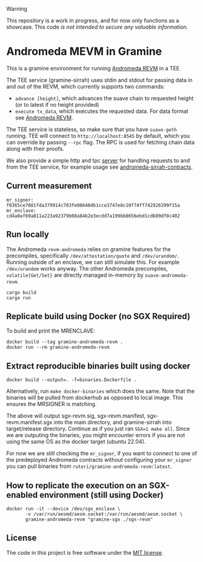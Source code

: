 > [!WARNING]
> This repository is a work in progress, and for now only functions as a showcase. This code *is not intended to secure any valuable information*.

# Andromeda MEVM in Gramine

This is a gramine environment for running [Andromeda REVM](github.com/flashbots/suave-andromeda-revm) in a TEE.

The TEE service (gramine-sirrah) uses stdin and stdout for passing data in and out of the REVM, which currently supports two commands:
* `advance [height]`, which advances the suave chain to requested height (or to latest if no height provided)
* `execute tx_data`, which executes the requested data. For data format see [Andromeda REVM](github.com/flashbots/suave-andromeda-revm).

The TEE service is stateless, so make sure that you have `suave-geth` running. TEE will connect to `http://localhost:8545` by default, which you can override by passing `--rpc` flag. The RPC is used for fetching chain data along with their proofs.

We also provide a simple http and tpc [server](server.py) for handling requests to and from the TEE service, for example usage see [andromeda-sirrah-contracts](github.com/flashbots/andromeda-sirrah-contracts).

## Current measurement

```
mr_signer: f0365ce7081fda379914c703fe08648db1cce3747e8c10f74ff742926399f15a
mr_enclave: cd4a0af69a811a223a92379b08a84b2e3ecdd7a199bb0656ebd1cd689df8c402
```

## Run locally

The Andromeda `revm-andromeda` relies on gramine features for the precompiles, specifically `/dev/attestation/quote` and `/dev/urandom/`.  
Running outside of an enclave, we can still simulate this. For example `/dev/urandom` works anyway. The other Andromeda precompiles, `volatile{Get/Set}` are directly managed in-memory by `suave-andromeda-revm`. 

```shell
cargo build
cargo run
```

## Replicate build using Docker (no SGX Required)
To build and print the MRENCLAVE:
```shell
docker build --tag gramine-andromeda-revm .
docker run --rm gramine-andromeda-revm
```

## Extract reproducible binaries built using docker

```shell
docker build --output=. -f=binaries.Dockerfile .
```
Alternatively, run `make docker-binaries` which does the same. Note that the binaries will be pulled from dockerhub as opposed to local image. This ensures the MRSIGNER is matching.  

The above will output sgx-revm.sig, sgx-revm.manifest, sgx-revm.manifest.sgx into the main directory, and gramine-sirrah into target/release directory. Continue as if you just ran `SGX=1 make all`. Since we are outputing the binaries, you might encounter errors if you are not using the same OS as the docker target (ubuntu 22.04).

For now we are still checking the `mr_signer`, if you want to connect to one of the predeployed Andromeda contracts without configuring your `mr_signer` you can pull binaries from `ruteri/gramine-andromeda-revm:latest`.

## How to replicate the execution on an SGX-enabled environment (still using Docker)

```shell
docker run -it --device /dev/sgx_enclave \
       -v /var/run/aesmd/aesm.socket:/var/run/aesmd/aesm.socket \
       gramine-andromeda-revm "gramine-sgx ./sgx-revm"
```

## License

The code in this project is free software under the [MIT license](LICENSE).
